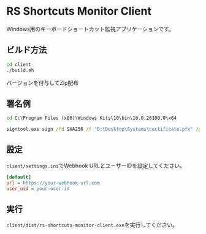 # RS Shortcuts Monitor Client

Windows用のキーボードショートカット監視アプリケーションです。

## ビルド方法

```bash
cd client
./build.sh
```

バージョンを付与してZip配布

## 署名例

```bat
cd C:\Program Files (x86)\Windows Kits\10\bin\10.0.26100.0\x64

signtool.exe sign /fd SHA256 /f "D:\Desktop\Systems\certificate.pfx" /p "password" /t "http://timestamp.digicert.com" /d "RS-Shortcuts-Monitor" "D:\Desktop\Systems\Github\rsfact\rs-shortcuts-monitor\client\dist\rs-shortcuts-monitor-client.exe"
```

## 設定

`client/settings.ini`でWebhook URLとユーザーIDを設定してください。

```ini
[default]
url = https://your-webhook-url.com
user_uid = your-user-id
```

## 実行

`client/dist/rs-shortcuts-monitor-client.exe`を実行してください。
